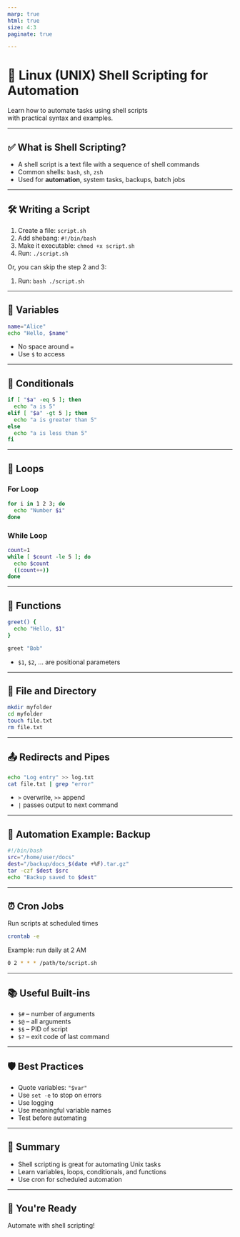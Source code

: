 ```yaml
---
marp: true
html: true
size: 4:3
paginate: true

---
```


<!-- _class: lead -->
<!-- _class: frontpage -->
<!-- _paginate: skip -->

# 🐚 Linux (UNIX) Shell Scripting for Automation

Learn how to automate tasks using shell scripts  
with practical syntax and examples.

---

## ✅ What is Shell Scripting?

- A shell script is a text file with a sequence of shell commands
- Common shells: `bash`, `sh`, `zsh`
- Used for **automation**, system tasks, backups, batch jobs

---

## 🛠️ Writing a Script

1. Create a file: `script.sh`
2. Add shebang: `#!/bin/bash`
3. Make it executable: `chmod +x script.sh`
4. Run: `./script.sh`

Or, you can skip the step 2 and 3:

1. Run: `bash ./script.sh`

---

## 🧮 Variables

```bash
name="Alice"
echo "Hello, $name"
```

- No space around `=`
- Use `$` to access

---

## 🔁 Conditionals

```bash
if [ "$a" -eq 5 ]; then
  echo "a is 5"
elif [ "$a" -gt 5 ]; then
  echo "a is greater than 5"
else
  echo "a is less than 5"
fi
```

---

## 🔂 Loops

### For Loop

```bash
for i in 1 2 3; do
  echo "Number $i"
done
```

### While Loop

```bash
count=1
while [ $count -le 5 ]; do
  echo $count
  ((count++))
done
```

---

## 🔧 Functions

```bash
greet() {
  echo "Hello, $1"
}

greet "Bob"
```

- `$1`, `$2`, ... are positional parameters

---

## 📁 File and Directory

```bash
mkdir myfolder
cd myfolder
touch file.txt
rm file.txt
```

---

## 📤 Redirects and Pipes

```bash
echo "Log entry" >> log.txt
cat file.txt | grep "error"
```

- `>` overwrite, `>>` append
- `|` passes output to next command

---

## 🧪 Automation Example: Backup

```bash
#!/bin/bash
src="/home/user/docs"
dest="/backup/docs_$(date +%F).tar.gz"
tar -czf $dest $src
echo "Backup saved to $dest"
```

---

## ⏰ Cron Jobs

Run scripts at scheduled times

```bash
crontab -e
```

Example: run daily at 2 AM

```bash
0 2 * * * /path/to/script.sh
```

---

## 📚 Useful Built-ins

- `$#` – number of arguments
- `$@` – all arguments
- `$$` – PID of script
- `$?` – exit code of last command

---

## 🛡️ Best Practices

- Quote variables: `"$var"`
- Use `set -e` to stop on errors
- Use logging
- Use meaningful variable names
- Test before automating

---

## 🎯 Summary

- Shell scripting is great for automating Unix tasks
- Learn variables, loops, conditionals, and functions
- Use cron for scheduled automation

---

## 🚀 You're Ready

Automate with shell scripting!

